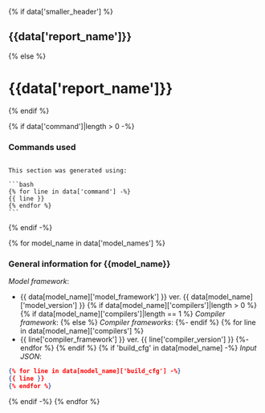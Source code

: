 {% if data['smaller_header'] %}
## {{data['report_name']}}
{% else %}
# {{data['report_name']}}
{% endif %}

{% if data['command']|length > 0 -%}
### Commands used

````{note}

This section was generated using:

```bash
{% for line in data['command'] -%}
{{ line }}
{% endfor %}
```
````
{% endif -%}


{% for model_name in data['model_names'] %}
### General information for {{model_name}}

*Model framework*:

* {{ data[model_name]['model_framework'] }} ver. {{ data[model_name]['model_version'] }}
{% if data[model_name]['compilers']|length > 0 %}
    {% if data[model_name]['compilers']|length == 1 %}
*Compiler framework*:
    {% else %}
*Compiler frameworks*:
    {%- endif %}
    {% for line in data[model_name]['compilers'] %}
* {{ line['compiler_framework'] }} ver. {{ line['compiler_version'] }}
    {%- endfor %}
{% endif %}
{% if 'build_cfg' in data[model_name] -%}
*Input JSON*:

```json
{% for line in data[model_name]['build_cfg'] -%}
{{ line }}
{% endfor %}
```
{% endif -%}
{% endfor %}
